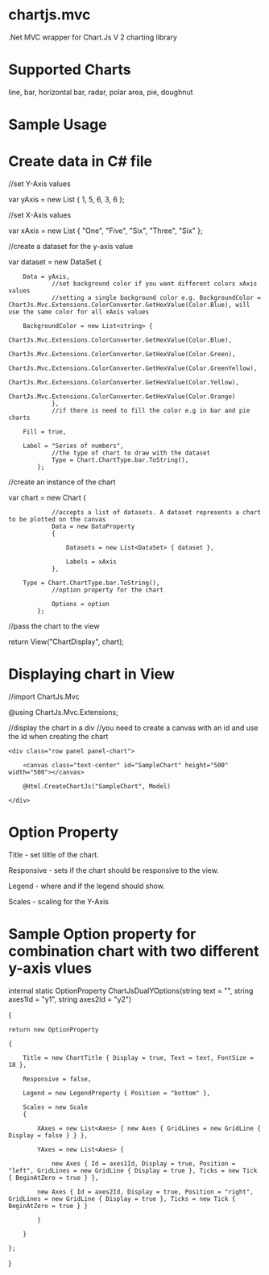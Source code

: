 # chartjs.mvc
.Net MVC wrapper for Chart.Js V 2 charting library

# Supported Charts

line,
bar,
horizontal bar,
radar,
polar area,
pie,
doughnut

# Sample Usage

# Create data in C# file

//set Y-Axis values

var yAxis = new List<double> { 1, 5, 6, 3, 6 };

//set X-Axis values

var xAxis = new List<string> { "One", "Five", "Six", "Three", "Six" };

//create a dataset for the y-axis value


var dataset = new DataSet
            {
                
		Data = yAxis,
				//set background color if you want different colors xAxis values
				//setting a single background color e.g. BackgroundColor = ChartJs.Mvc.Extensions.ColorConverter.GetHexValue(Color.Blue), will use the same color for all xAxis values
                
		BackgroundColor = new List<string> {
                    ChartJs.Mvc.Extensions.ColorConverter.GetHexValue(Color.Blue),
                    ChartJs.Mvc.Extensions.ColorConverter.GetHexValue(Color.Green),
                    ChartJs.Mvc.Extensions.ColorConverter.GetHexValue(Color.GreenYellow),
                    ChartJs.Mvc.Extensions.ColorConverter.GetHexValue(Color.Yellow),
                    ChartJs.Mvc.Extensions.ColorConverter.GetHexValue(Color.Orange)
                },
				//if there is need to fill the color e.g in bar and pie charts
                
		Fill = true,
                
		Label = "Series of numbers",
				//the type of chart to draw with the dataset
				Type = Chart.ChartType.bar.ToString(),
            };

//create an instance of the chart

var chart = new Chart
            {
				
				//accepts a list of datasets. A dataset represents a chart to be plotted on the canvas
                Data = new DataProperty
                {
		
                    Datasets = new List<DataSet> { dataset },
		    
                    Labels = xAxis
                },
                
		Type = Chart.ChartType.bar.ToString(),
				//option property for the chart
				
                Options = option
            };

//pass the chart to the view

return View("ChartDisplay", chart);

# Displaying chart in View

//import ChartJs.Mvc

@using ChartJs.Mvc.Extensions;

//display the chart in a div
//you need to create a canvas with an id and use the id when creating the chart

<div class="row text-center">

    <div class="row panel panel-chart">
    
        <canvas class="text-center" id="SampleChart" height="500" width="500"></canvas>
	
        @Html.CreateChartJs("SampleChart", Model)
	
    </div>
    
</div>

# Option Property

Title - set tiltle of the chart.

Responsive - sets if the chart should be responsive to the view.

Legend - where and if the legend should show.

Scales - scaling for the Y-Axis


# Sample Option property for combination chart with two different y-axis vlues

internal static OptionProperty ChartJsDualYOptions(string text = "", string axes1Id = "y1", string axes2Id = "y2")

{

	return new OptionProperty
	
	{
		
		Title = new ChartTitle { Display = true, Text = text, FontSize = 18 },
		
		Responsive = false,
		
		Legend = new LegendProperty { Position = "bottom" },
		
		Scales = new Scale
		{
		
			XAxes = new List<Axes> { new Axes { GridLines = new GridLine { Display = false } } },
			
			YAxes = new List<Axes> {
				
				new Axes { Id = axes1Id, Display = true, Position = "left", GridLines = new GridLine { Display = true }, Ticks = new Tick { BeginAtZero = true } },
			
			new Axes { Id = axes2Id, Display = true, Position = "right", GridLines = new GridLine { Display = true }, Ticks = new Tick { BeginAtZero = true } }
			
			}
		
		}
	
	};

}
